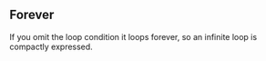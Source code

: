 ## Forever

If you omit the loop condition it loops forever, so an infinite loop is compactly expressed.
